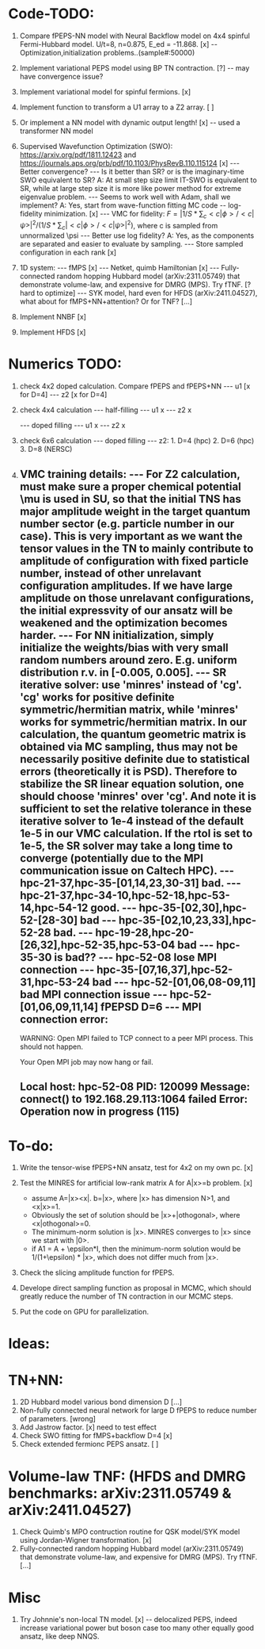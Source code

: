 # Code-TODO:

1. Compare fPEPS-NN model with Neural Backflow model on 4x4 spinful Fermi-Hubbard model. U/t=8, n=0.875, E_ed = -11.868. [x] -- Optimization,initialization problems..(sample#:50000)
2. Implement variational PEPS model using BP TN contraction. [?] -- may have convergence issue?
3. Implement variational model for spinful fermions. [x]
4. Implement function to transform a U1 array to a Z2 array. [ ]
5. Or implement a NN model with dynamic output length! [x] -- used a transformer NN model
6. Supervised Wavefunction Optimization (SWO): https://arxiv.org/pdf/1811.12423 and https://journals.aps.org/prb/pdf/10.1103/PhysRevB.110.115124 [x]
    --- Better convergence?
    --- Is it better than SR? or is the imaginary-time SWO equivalent to SR? 
        A: At small step size limit IT-SWO is equivalent to SR, while at large step size it is more like power method for extreme eigenvalue problem.
    --- Seems to work well with Adam, shall we implement?
        A: Yes, start from wave-function fitting MC code -- log-fidelity minimization. [x]
    --- VMC for fidelity: $F = |1/S * \sum_c <c|\phi>/<c|\psi>|^2 / (1/S * \sum_c |<c|\phi>/<c|\psi>|^2)$, where c is sampled from unnormalized \psi
    --- Better use log fidelity?
        A: Yes, as the components are separated and easier to evaluate by sampling.
    --- Store sampled configuration in each rank [x]
7. 1D system:
    --- fMPS [x]
    --- Netket, quimb Hamiltonian [x]
    --- Fully-connected random hopping Hubbard model (arXiv:2311.05749) that demonstrate volume-law, and expensive for DMRG (MPS). Try fTNF. [? hard to optimize]
    --- SYK model, hard even for HFDS (arXiv:2411.04527), what about for fMPS+NN+attention? Or for TNF? [...]

8. Implement NNBF [x]
9. Implement HFDS [x]

# Numerics TODO:
1. check 4x2 doped calculation. Compare fPEPS and fPEPS+NN
    --- u1 [x for D=4]
    --- z2 [x for D=4]
2. check 4x4 calculation
    --- half-filling
        --- u1 x
        --- z2 x

    --- doped filling
        --- u1 x
        --- z2 x

3. check 6x6 calculation
    --- doped filling
        --- z2:
                1. D=4 (hpc)
                2. D=6 (hpc)
                3. D=8 (NERSC)

4. VMC training details:
    --- For Z2 calculation, must make sure a proper chemical potential \mu is used in SU, so that the initial TNS has major amplitude weight
    in the target quantum number sector (e.g. particle number in our case). This is very important as we want the tensor values in the TN to
    mainly contribute to amplitude of configuration with fixed particle number, instead of other unrelavant configuration amplitudes. If we
    have large amplitude on those unrelavant configurations, the initial expressvity of our ansatz will be weakened and the optimization becomes
    harder.
    --- For NN initialization, simply initialize the weights/bias with very small random numbers around zero. E.g. uniform distribution r.v. in
    [-0.005, 0.005].
    --- SR iterative solver: use 'minres' instead of 'cg'. 'cg' works for positive definite symmetric/hermitian matrix, while 'minres' works for
    symmetric/hermitian matrix. In our calculation, the quantum geometric matrix is obtained via MC sampling, thus may not be necessarily positive
    definite due to statistical errors (theoretically it is PSD). Therefore to stabilize the SR linear equation solution, one should choose 'minres'
    over 'cg'. And note it is sufficient to set the relative tolerance in these iterative solver to 1e-4 instead of the default 1e-5 in our VMC calculation.
    If the rtol is set to 1e-5, the SR solver may take a long time to converge (potentially due to the MPI communication issue on Caltech HPC).
    --- hpc-21-37,hpc-35-[01,14,23,30-31] bad. 
    --- hpc-21-37,hpc-34-10,hpc-52-18,hpc-53-14,hpc-54-12 good. 
    --- hpc-35-[02,30],hpc-52-[28-30] bad
    --- hpc-35-[02,10,23,33],hpc-52-28 bad.
    --- hpc-19-28,hpc-20-[26,32],hpc-52-35,hpc-53-04 bad
    --- hpc-35-30 is bad??
    --- hpc-52-08 lose MPI connection
    --- hpc-35-[07,16,37],hpc-52-31,hpc-53-24 bad
    --- hpc-52-[01,06,08-09,11] bad MPI connection issue
    --- hpc-52-[01,06,09,11,14] fPEPSD D=6
    --- MPI connection error:
    --------------------------------------------------------------------------
    WARNING: Open MPI failed to TCP connect to a peer MPI process.  This
    should not happen.

    Your Open MPI job may now hang or fail.

    Local host: hpc-52-08
    PID:        120099
    Message:    connect() to 192.168.29.113:1064 failed
    Error:      Operation now in progress (115)
    --------------------------------------------------------------------------


# To-do:
1. Write the tensor-wise fPEPS+NN ansatz, test for 4x2 on my own pc. [x]

2. Test the MINRES for artificial low-rank matrix A for A|x>=b problem. [x]
    - assume A=|x><x|. b=|x>, where |x> has dimension N>1, and <x|x>=1.
    - Obviously the set of solution should be |x>+|othogonal>, where <x|othogonal>=0. 
    - The minimum-norm solution is |x>. MINRES converges to |x> since we start with |0>.
    - if A1 = A + \epsilon*I, then the minimum-norm solution would be 1/(1+\epsilon) * |x>, which does not differ much from |x>.

3. Check the slicing amplitude function for fPEPS.

4. Develope direct sampling function as proposal in MCMC, which should greatly reduce the number of TN contraction in our MCMC steps.

5. Put the code on GPU for parallelization.

# Ideas:

# TN+NN:
1. 2D Hubbard model various bond dimension D [...]
2. Non-fully connected neural network for large D fPEPS to reduce number of parameters. [wrong]
3. Add Jastrow factor. [x] need to test effect
4. Check SWO fitting for fMPS+backflow  D=4 [x]
5. Check extended fermionc PEPS ansatz. [ ]


# Volume-law TNF: (HFDS and DMRG benchmarks: arXiv:2311.05749 & arXiv:2411.04527)
1. Check Quimb's MPO contruction routine for QSK model/SYK model using Jordan-Wigner transformation. [x]
2. Fully-connected random hopping Hubbard model (arXiv:2311.05749) that demonstrate volume-law, and expensive for DMRG (MPS). Try fTNF. [...]



# Misc

1. Try Johnnie's non-local TN model. [x] -- delocalized PEPS, indeed increase variational power but boson case too many other equally good ansatz, like deep NNQS.






